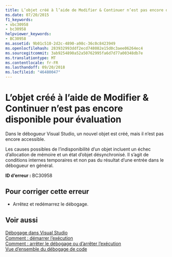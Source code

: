 ```yaml
---
title: L’objet créé à l’aide de Modifier & Continuer n’est pas encore disponible pour évaluation
ms.date: 07/20/2015
f1_keywords:
- vbc30958
- bc30958
helpviewer_keywords:
- BC30958
ms.assetid: 9b01c510-2d2c-4890-a98c-36c0c8423949
ms.openlocfilehash: 283932993ddf2ecd748082e15d0c3aee06264ec4
ms.sourcegitcommit: 3ab9254890a52a50762995fa6d7d77a00348db7e
ms.translationtype: MT
ms.contentlocale: fr-FR
ms.lasthandoff: 09/20/2018
ms.locfileid: "46480047"
---
```

# <a name="object-created-by-edit-and-continue-is-not-yet-available-for-evaluation"></a>L’objet créé à l’aide de Modifier & Continuer n’est pas encore disponible pour évaluation
Dans le débogueur Visual Studio, un nouvel objet est créé, mais il n’est pas encore accessible.  
  
 Les causes possibles de l’indisponibilité d’un objet incluent un échec d’allocation de mémoire et un état d’objet désynchronisé. Il s’agit de conditions internes temporaires et non pas du résultat d’une entrée dans le débogueur en général.  
  
 **ID d’erreur :** BC30958  
  
## <a name="to-correct-this-error"></a>Pour corriger cette erreur  
  
-   Arrêtez et redémarrez le débogage.  
  
## <a name="see-also"></a>Voir aussi  
 [Débogage dans Visual Studio](/visualstudio/debugger/debugging-in-visual-studio)  
 [Comment : démarrer l’exécution](https://msdn.microsoft.com/library/b0fe0ce5-900e-421f-a4c6-aa44ddae453c)  
 [Comment : arrêter le débogage ou d’arrêter l’exécution](https://msdn.microsoft.com/library/03c68f95-aa96-481b-990e-467e065453a5)  
 [Vue d’ensemble du débogage de code](https://msdn.microsoft.com/library/8791dac9-64d1-4bb9-b59e-8d59af1833f9)
